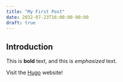 ```yaml
---
title: "My First Post"
date: 2032-07-23T16:00:00-00:00
draft: true
---
```

## Introduction

This is **bold** text, and this is *emphasized* text.

Visit the [Hugo](https://gohugo.io) website!
